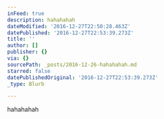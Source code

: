 ```yaml
---
inFeed: true
description: hahahahah
dateModified: '2016-12-27T22:50:28.463Z'
datePublished: '2016-12-27T22:53:39.273Z'
title: ''
author: []
publisher: {}
via: {}
sourcePath: _posts/2016-12-26-hahahahah.md
starred: false
datePublishedOriginal: '2016-12-27T22:53:39.273Z'
_type: Blurb

---
```

hahahahah